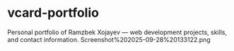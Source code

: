 # vcard-portfolio
Personal portfolio of Ramzbek Xojayev — web development projects, skills, and contact information.
Screenshot%202025-09-28%20133122.png
